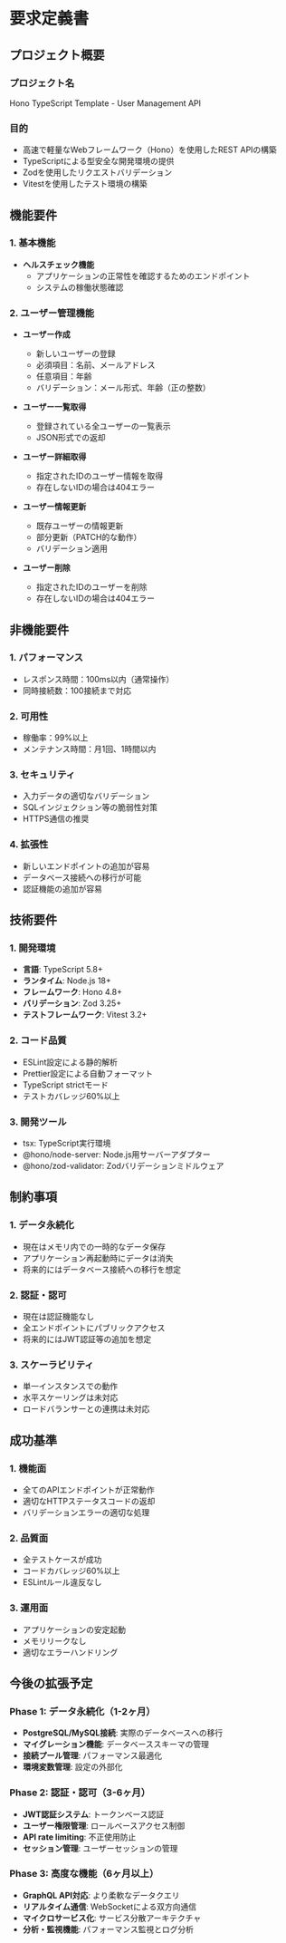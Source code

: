 # 要求定義書

## プロジェクト概要

### プロジェクト名

Hono TypeScript Template - User Management API

### 目的

- 高速で軽量なWebフレームワーク（Hono）を使用したREST APIの構築
- TypeScriptによる型安全な開発環境の提供
- Zodを使用したリクエストバリデーション
- Vitestを使用したテスト環境の構築

## 機能要件

### 1. 基本機能

- **ヘルスチェック機能**
  - アプリケーションの正常性を確認するためのエンドポイント
  - システムの稼働状態確認

### 2. ユーザー管理機能

- **ユーザー作成**
  - 新しいユーザーの登録
  - 必須項目：名前、メールアドレス
  - 任意項目：年齢
  - バリデーション：メール形式、年齢（正の整数）

- **ユーザー一覧取得**
  - 登録されている全ユーザーの一覧表示
  - JSON形式での返却

- **ユーザー詳細取得**
  - 指定されたIDのユーザー情報を取得
  - 存在しないIDの場合は404エラー

- **ユーザー情報更新**
  - 既存ユーザーの情報更新
  - 部分更新（PATCH的な動作）
  - バリデーション適用

- **ユーザー削除**
  - 指定されたIDのユーザーを削除
  - 存在しないIDの場合は404エラー

## 非機能要件

### 1. パフォーマンス

- レスポンス時間：100ms以内（通常操作）
- 同時接続数：100接続まで対応

### 2. 可用性

- 稼働率：99%以上
- メンテナンス時間：月1回、1時間以内

### 3. セキュリティ

- 入力データの適切なバリデーション
- SQLインジェクション等の脆弱性対策
- HTTPS通信の推奨

### 4. 拡張性

- 新しいエンドポイントの追加が容易
- データベース接続への移行が可能
- 認証機能の追加が容易

## 技術要件

### 1. 開発環境

- **言語**: TypeScript 5.8+
- **ランタイム**: Node.js 18+
- **フレームワーク**: Hono 4.8+
- **バリデーション**: Zod 3.25+
- **テストフレームワーク**: Vitest 3.2+

### 2. コード品質

- ESLint設定による静的解析
- Prettier設定による自動フォーマット
- TypeScript strictモード
- テストカバレッジ60%以上

### 3. 開発ツール

- tsx: TypeScript実行環境
- @hono/node-server: Node.js用サーバーアダプター
- @hono/zod-validator: Zodバリデーションミドルウェア

## 制約事項

### 1. データ永続化

- 現在はメモリ内での一時的なデータ保存
- アプリケーション再起動時にデータは消失
- 将来的にはデータベース接続への移行を想定

### 2. 認証・認可

- 現在は認証機能なし
- 全エンドポイントにパブリックアクセス
- 将来的にはJWT認証等の追加を想定

### 3. スケーラビリティ

- 単一インスタンスでの動作
- 水平スケーリングは未対応
- ロードバランサーとの連携は未対応

## 成功基準

### 1. 機能面

- 全てのAPIエンドポイントが正常動作
- 適切なHTTPステータスコードの返却
- バリデーションエラーの適切な処理

### 2. 品質面

- 全テストケースが成功
- コードカバレッジ60%以上
- ESLintルール違反なし

### 3. 運用面

- アプリケーションの安定起動
- メモリリークなし
- 適切なエラーハンドリング

## 今後の拡張予定

### Phase 1: データ永続化（1-2ヶ月）

- **PostgreSQL/MySQL接続**: 実際のデータベースへの移行
- **マイグレーション機能**: データベーススキーマの管理
- **接続プール管理**: パフォーマンス最適化
- **環境変数管理**: 設定の外部化

### Phase 2: 認証・認可（3-6ヶ月）

- **JWT認証システム**: トークンベース認証
- **ユーザー権限管理**: ロールベースアクセス制御
- **API rate limiting**: 不正使用防止
- **セッション管理**: ユーザーセッションの管理

### Phase 3: 高度な機能（6ヶ月以上）

- **GraphQL API対応**: より柔軟なデータクエリ
- **リアルタイム通信**: WebSocketによる双方向通信
- **マイクロサービス化**: サービス分散アーキテクチャ
- **分析・監視機能**: パフォーマンス監視とログ分析
